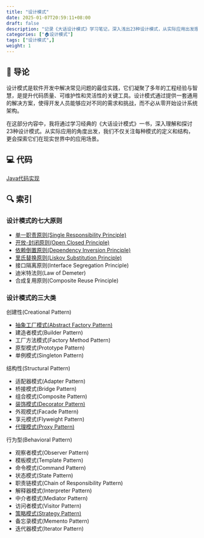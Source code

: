```yaml
---
title: "设计模式"
date: 2025-01-07T20:59:11+08:00
draft: false
description: "记录《大话设计模式》学习笔记，深入浅出23种设计模式，从实际应用出发理解设计模式的精髓"
categories: ["🏠设计模式"]
tags: ["设计模式",]
weight: 1
---
```


## 🚏 导论

设计模式是软件开发中解决常见问题的最佳实践，它们凝聚了多年的工程经验与智慧，是提升代码质量、可维护性和灵活性的关键工具。设计模式通过提供一套通用的解决方案，使得开发人员能够应对不同的需求和挑战，而不必从零开始设计系统架构。

在这部分内容中，我将通过学习经典的《大话设计模式》一书，深入理解和探讨23种设计模式。从实际应用的角度出发，我们不仅关注每种模式的定义和结构，更会探索它们在现实世界中的应用场景。

## 💻 代码

[Java代码实现](https://github.com/RexTechie/design_patterns)

## 🔍 索引

### 设计模式的七大原则

- [单一职责原则(Single Responsibility Principle)](../signle_responsibility_principle)
- [开放-封闭原则(Open Closed Principle)](../open_closed_principle)
- [依赖倒置原则(Dependency Inversion Principle)](../dependency_inversion_principle)
- [里氏替换原则(Liskov Substitution Principle)](../liskov_substitution_principle)
- 接口隔离原则(Interface Segregation Principle)
- 迪米特法则(Law of Demeter)
- 合成复用原则(Composite Reuse Principle)

### 设计模式的三大类

创建性(Creational Pattern)

- [抽象工厂模式(Abstract Factory Pattern)](../abstract_factory/)
- 建造者模式(Builder Pattern)
- 工厂方法模式(Factory Method Pattern)
- 原型模式(Prototype Pattern)
- 单例模式(Singleton Pattern)

结构性(Structural Pattern)

- 适配器模式(Adapter Pattern)
- 桥接模式(Bridge Pattern)
- 组合模式(Composite Pattern)
- [装饰模式(Decorator Pattern)](../decorator_pattern/)
- 外观模式(Facade Pattern)
- 享元模式(Flyweight Pattern)
- [代理模式(Proxy Pattern)](../proxy_pattern/)

行为型(Behavioral Pattern)

- 观察者模式(Observer Pattern)
- 模板模式(Template Pattern)
- 命令模式(Command Pattern)
- 状态模式(State Pattern)
- 职责链模式(Chain of Responsibility Pattern)
- 解释器模式(Interpreter Pattern)
- 中介者模式(Mediator Pattern)
- 访问者模式(Visitor Pattern)
- [策略模式(Strategy Pattern)](../strategy_pattern/)
- 备忘录模式(Memento Pattern)
- 迭代器模式(Iterator Pattern)
